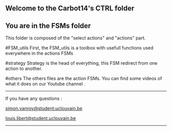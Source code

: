 Welcome to the Carbot14's CTRL folder
----------------------------
You are in the FSMs folder
-----------------------------

This folder is composed of the "select actions" and "actions" part.

#FSM_utils
First, the FSM_utils is a toolbox with usefull functions used everywhere in the actions FSMs

#strategy
Strategy is the head of everything, this FSM redirect from one action to another.

#others
The others files are the action FSMs. You can find some videos of what it does on our Youtube channel .

-----------------------------
If you have any questions :

simon.vanroy@student.uclouvain.be

louis.libert@student.uclouvain.be

-----------------------------

